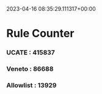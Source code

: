 2023-04-16 08:35:29.111317+00:00
# Rule Counter 
 ### UCATE : 415837

 ### Veneto : 86688

 ### Allowlist : 13929
